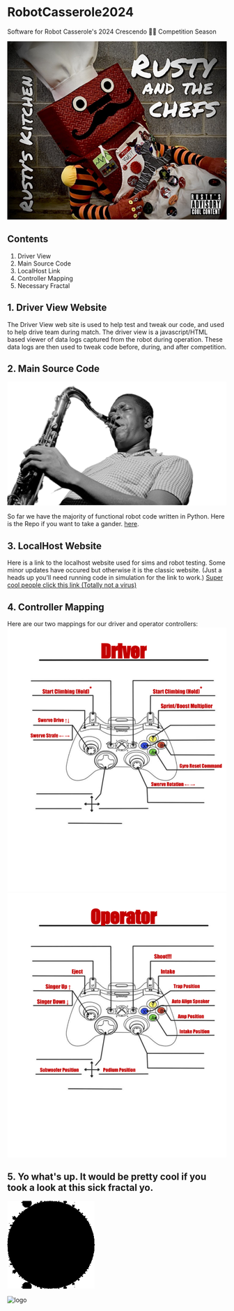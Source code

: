 # RobotCasserole2024
Software for Robot Casserole's 2024 Crescendo 🎸🎵 Competition Season

![Logo](ReadMeImages/Rusty_Album_Cover.webp)

## Contents
1. Driver View
2. Main Source Code
3. LocalHost Link
4. Controller Mapping
5. Necessary Fractal

## 1. Driver View Website
  The Driver View web site is used to help test and tweak our code, and used to help drive team during match. The driver view is a javascript/HTML based viewer of data logs captured from the robot during operation. These data logs are then used to tweak code before, during, and after competition. 

## 2. Main Source Code
![Jazzy](ReadMeImages/1_5EI2F_7k5zJKVYg_12g5wA.png)
  
  So far we have the majority of functional robot code written in Python.  Here is the Repo if you want to take a gander.
   [here](https://github.com/RobotCasserole1736/RobotCasserole2024/tree/main/RobotCode).
  
## 3. LocalHost Website 
  Here is a link to the localhost website used for sims and robot testing.  Some minor updates have occured but otherwise it is the classic website.
  (Just a heads up you'll need running code in simulation for the link to work.)
  [Super cool people click this link (Totally not a virus)](http://localhost:5805/)

## 4. Controller Mapping
  Here are our two mappings for our driver and operator controllers:
  ![Driver](ReadMeImages/Driver_Controller.png)
  ![Operator](ReadMeImages/Operator_Controller.png)


## 5. Yo what's up.  It would be pretty cool if you took a look at this sick fractal yo.
  ![FractyTime](ReadMeImages/Mandelbrot_zoom.gif) 


![logo](ReadMeImages/our%20logo%20whoo.png)

